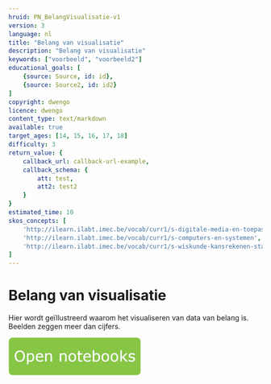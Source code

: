 ```yaml
---
hruid: PN_BelangVisualisatie-v1
version: 3
language: nl
title: "Belang van visualisatie"
description: "Belang van visualisatie"
keywords: ["voorbeeld", "voorbeeld2"]
educational_goals: [
    {source: Source, id: id}, 
    {source: Source2, id: id2}
]
copyright: dwengo
licence: dwengo
content_type: text/markdown
available: true
target_ages: [14, 15, 16, 17, 18]
difficulty: 3
return_value: {
    callback_url: callback-url-example,
    callback_schema: {
        att: test,
        att2: test2
    }
}
estimated_time: 10
skos_concepts: [
    'http://ilearn.ilabt.imec.be/vocab/curr1/s-digitale-media-en-toepassingen', 
    'http://ilearn.ilabt.imec.be/vocab/curr1/s-computers-en-systemen', 
    'http://ilearn.ilabt.imec.be/vocab/curr1/s-wiskunde-kansrekenen-statistiek'
]
---
```

# Belang van visualisatie
Hier wordt geïllustreerd waarom het visualiseren van data van belang is. Beelden zeggen meer dan cijfers.

[![](embed/Knop.png "Knop")](https://kiks.ilabt.imec.be/jupyterhub/?id=0204 "Notebooks Visualisatie")


